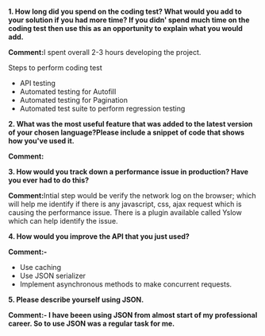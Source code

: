 <p style="font-weight:bold;">1. How long did you spend on the coding test? What would you add to your solution if you had
   more time? If you didn' spend much time on the coding test then use this as an opportunity to
   explain what you would add.</p>
<p><b>Comment:</b>I spent overall 2-3 hours developing the project.</p>
<p>Steps to perform coding test</p>
<ul>
<li>API testing</li>
<li>Automated testing for Autofill</li>
<li>Automated testing for Pagination</li>
<li>Automated test suite to perform regression testing</li>
</ul>
<p style="font-weight:bold;">2. What was the most useful feature that was added to the latest version of your chosen language?Please include a snippet of code that shows how you've used it.</p>
   <p><b>Comment:</b></p>
<p style="font-weight:bold;">3. How would you track down a performance issue in production? Have you ever had to do this?</p>
<p><b>Comment:</b>Intial step would be verify the network log on the browser; which will help me identify if there is any javascript, css, ajax request which is causing the performance issue. There is a plugin available called Yslow which can help identify the issue.</p>
<p style="font-weight:bold;">4. How would you improve the API that you just used?</p>
<p><b>Comment:-</b></p>
<ul>
<li>Use caching</li>
<li>Use JSON serializer</li>
<li>Implement asynchronous methods to make concurrent requests.</li>
</ul>
<p style="font-weight:bold;">5. Please describe yourself using JSON.</p>
<p><b>Comment:-<b> I have beeen using JSON from almost start of my professional career. So to use JSON was a regular task for me.</p>
